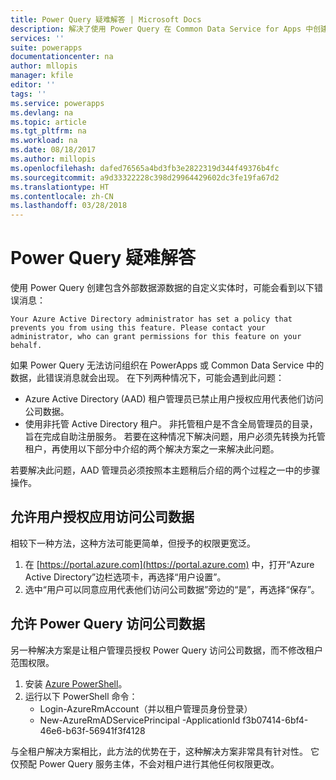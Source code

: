 ```yaml
---
title: Power Query 疑难解答 | Microsoft Docs
description: 解决了使用 Power Query 在 Common Data Service for Apps 中创建自定义实体时遇到的问题
services: ''
suite: powerapps
documentationcenter: na
author: mllopis
manager: kfile
editor: ''
tags: ''
ms.service: powerapps
ms.devlang: na
ms.topic: article
ms.tgt_pltfrm: na
ms.workload: na
ms.date: 08/18/2017
ms.author: millopis
ms.openlocfilehash: dafed76565a4bd3fb3e2822319d344f49376b4fc
ms.sourcegitcommit: a9d33322228c398d29964429602dc3fe19fa67d2
ms.translationtype: HT
ms.contentlocale: zh-CN
ms.lasthandoff: 03/28/2018
---
```

# <a name="troubleshooting-power-query"></a>Power Query 疑难解答
使用 Power Query 创建包含外部数据源数据的自定义实体时，可能会看到以下错误消息：

`Your Azure Active Directory administrator has set a policy that prevents you from using this feature. Please contact your administrator, who can grant permissions for this feature on your behalf.`

如果 Power Query 无法访问组织在 PowerApps 或 Common Data Service 中的数据，此错误消息就会出现。 在下列两种情况下，可能会遇到此问题：

* Azure Active Directory (AAD) 租户管理员已禁止用户授权应用代表他们访问公司数据。
* 使用非托管 Active Directory 租户。 非托管租户是不含全局管理员的目录，旨在完成自助注册服务。 若要在这种情况下解决问题，用户必须先转换为托管租户，再使用以下部分中介绍的两个解决方案之一来解决此问题。

若要解决此问题，AAD 管理员必须按照本主题稍后介绍的两个过程之一中的步骤操作。

## <a name="allow-users-to-consent-to-apps-that-access-company-data"></a>允许用户授权应用访问公司数据
相较下一种方法，这种方法可能更简单，但授予的权限更宽泛。

1. 在 [https://portal.azure.com](https://portal.azure.com) 中，打开“Azure Active Directory”边栏选项卡，再选择“用户设置”。
1. 选中“用户可以同意应用代表他们访问公司数据”旁边的“是”，再选择“保存”。

## <a name="allow-power-query-to-access-company-data"></a>允许 Power Query 访问公司数据
另一种解决方案是让租户管理员授权 Power Query 访问公司数据，而不修改租户范围权限。

1. 安装 [Azure PowerShell](https://docs.microsoft.com/powershell/azure/install-azurerm-ps)。
2. 运行以下 PowerShell 命令：
   * Login-AzureRmAccount（并以租户管理员身份登录）
   * New-AzureRmADServicePrincipal -ApplicationId f3b07414-6bf4-46e6-b63f-56941f3f4128

与全租户解决方案相比，此方法的优势在于，这种解决方案非常具有针对性。 它仅预配 Power Query 服务主体，不会对租户进行其他任何权限更改。

